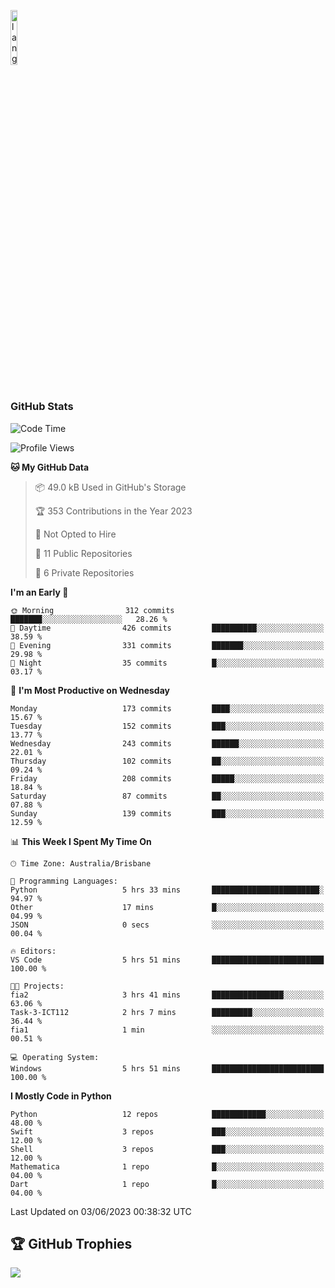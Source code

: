 <p align="left"><img width=15%" src="https://github.com/alansmathew/alansmathew/raw/master/lang.gif" alt="lang image here" /></p>

# <h3 align="left">GitHub Stats</h3>

<!--START_SECTION:waka-->
![Code Time](http://img.shields.io/badge/Code%20Time-224%20hrs%2014%20mins-blue)

![Profile Views](http://img.shields.io/badge/Profile%20Views-0-blue)

**🐱 My GitHub Data** 

> 📦 49.0 kB Used in GitHub's Storage 
 > 
> 🏆 353 Contributions in the Year 2023
 > 
> 🚫 Not Opted to Hire
 > 
> 📜 11 Public Repositories 
 > 
> 🔑 6 Private Repositories 
 > 
**I'm an Early 🐤** 

```text
🌞 Morning                312 commits         ███████░░░░░░░░░░░░░░░░░░   28.26 % 
🌆 Daytime                426 commits         ██████████░░░░░░░░░░░░░░░   38.59 % 
🌃 Evening                331 commits         ███████░░░░░░░░░░░░░░░░░░   29.98 % 
🌙 Night                  35 commits          █░░░░░░░░░░░░░░░░░░░░░░░░   03.17 % 
```
📅 **I'm Most Productive on Wednesday** 

```text
Monday                   173 commits         ████░░░░░░░░░░░░░░░░░░░░░   15.67 % 
Tuesday                  152 commits         ███░░░░░░░░░░░░░░░░░░░░░░   13.77 % 
Wednesday                243 commits         ██████░░░░░░░░░░░░░░░░░░░   22.01 % 
Thursday                 102 commits         ██░░░░░░░░░░░░░░░░░░░░░░░   09.24 % 
Friday                   208 commits         █████░░░░░░░░░░░░░░░░░░░░   18.84 % 
Saturday                 87 commits          ██░░░░░░░░░░░░░░░░░░░░░░░   07.88 % 
Sunday                   139 commits         ███░░░░░░░░░░░░░░░░░░░░░░   12.59 % 
```


📊 **This Week I Spent My Time On** 

```text
🕑︎ Time Zone: Australia/Brisbane

💬 Programming Languages: 
Python                   5 hrs 33 mins       ████████████████████████░   94.97 % 
Other                    17 mins             █░░░░░░░░░░░░░░░░░░░░░░░░   04.99 % 
JSON                     0 secs              ░░░░░░░░░░░░░░░░░░░░░░░░░   00.04 % 

🔥 Editors: 
VS Code                  5 hrs 51 mins       █████████████████████████   100.00 % 

🐱‍💻 Projects: 
fia2                     3 hrs 41 mins       ████████████████░░░░░░░░░   63.06 % 
Task-3-ICT112            2 hrs 7 mins        █████████░░░░░░░░░░░░░░░░   36.44 % 
fia1                     1 min               ░░░░░░░░░░░░░░░░░░░░░░░░░   00.51 % 

💻 Operating System: 
Windows                  5 hrs 51 mins       █████████████████████████   100.00 % 
```

**I Mostly Code in Python** 

```text
Python                   12 repos            ████████████░░░░░░░░░░░░░   48.00 % 
Swift                    3 repos             ███░░░░░░░░░░░░░░░░░░░░░░   12.00 % 
Shell                    3 repos             ███░░░░░░░░░░░░░░░░░░░░░░   12.00 % 
Mathematica              1 repo              █░░░░░░░░░░░░░░░░░░░░░░░░   04.00 % 
Dart                     1 repo              █░░░░░░░░░░░░░░░░░░░░░░░░   04.00 % 
```




 Last Updated on 03/06/2023 00:38:32 UTC
<!--END_SECTION:waka-->

## 🏆 GitHub Trophies

![](https://github-profile-trophy.vercel.app/?username=samh06&theme=discord&no-frame=true&no-bg=false&margin-w=4)

